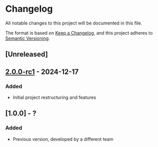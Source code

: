 # Changelog

All notable changes to this project will be documented in this file.

The format is based on [Keep a Changelog](https://keepachangelog.com/en/1.1.0/),
and this project adheres to [Semantic Versioning](https://semver.org/spec/v2.0.0.html).

## [Unreleased]


## [2.0.0-rc1] - 2024-12-17

### Added

- Initial project restructuring and features


## [1.0.0] - ?

### Added

- Previous version, developed by a different team


[2.0.0-rc1]: https://github.com/geobeyond/arpav-ppcv/compare/v1.0.0-rc1...main
